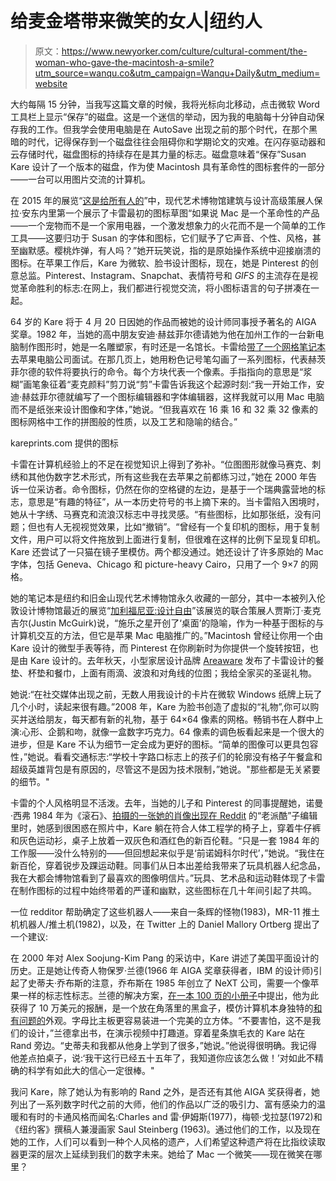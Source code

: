 # 给麦金塔带来微笑的女人|纽约人

> 原文：<https://www.newyorker.com/culture/cultural-comment/the-woman-who-gave-the-macintosh-a-smile?utm_source=wanqu.co&utm_campaign=Wanqu+Daily&utm_medium=website>

大约每隔 15 分钟，当我写这篇文章的时候，我将光标向北移动，点击微软 Word 工具栏上显示“保存”的磁盘。这是一个迷信的举动，因为我的电脑每十分钟自动保存我的工作。但我学会使用电脑是在 AutoSave 出现之前的那个时代，在那个黑暗的时代，记得保存到一个磁盘往往会阻碍你和学期论文的灾难。在闪存驱动器和云存储时代，磁盘图标的持续存在是其力量的标志。磁盘意味着“保存”Susan Kare 设计了一个版本的磁盘，作为使 Macintosh 具有革命性的图标套件的一部分——一台可以用图片交流的计算机。

在 2015 年的展览“[这是给所有人的](https://www.moma.org/calendar/exhibitions/1501)”中，现代艺术博物馆建筑与设计高级策展人保拉·安东内里第一个展示了卡雷最初的图标草图“如果说 Mac 是一个革命性的产品——一个宠物而不是一个家用电器，一个激发想象力的火花而不是一个简单的工作工具——这要归功于 Susan 的字体和图标，它们赋予了它声音、个性、风格，甚至幽默感。樱桃炸弹，有人吗？”她开玩笑说，指的是原始操作系统中迎接崩溃的图标。在苹果工作后，Kare 为微软、脸书设计图标，现在，她是 Pinterest 的创意总监。Pinterest、Instagram、Snapchat、表情符号和 *GIFS* 的主流存在是视觉革命胜利的标志:在网上，我们都进行视觉交流，将小图标语言的句子拼凑在一起。

64 岁的 Kare 将于 4 月 20 日因她的作品而被她的设计师同事授予著名的 AIGA 奖章。1982 年，当她的高中朋友安迪·赫兹菲尔德请她为他在加州工作的一台新电脑制作图形时，她是一名雕塑家，有时还是一名馆长。卡雷给[带了一个网格笔记本](https://www.moma.org/collection/works/188382?artist_id=38483&locale=en&page=1&sov_referrer=artist)去苹果电脑公司面试。在那几页上，她用粉色记号笔勾画了一系列图标，代表赫茨菲尔德的软件将要执行的命令。每个方块代表一个像素。手指指向的意思是“浆糊”画笔象征着“麦克颜料”剪刀说“剪”卡雷告诉我这个起源时刻:“我一开始工作，安迪·赫兹菲尔德就编写了一个图标编辑器和字体编辑器，这样我就可以用 Mac 电脑而不是纸张来设计图像和字体，”她说。“但我喜欢在 16 乘 16 和 32 乘 32 像素的图标网格中工作的拼图般的性质，以及工艺和隐喻的结合。”



kareprints.com 提供的图标



卡雷在计算机经验上的不足在视觉知识上得到了弥补。“位图图形就像马赛克、刺绣和其他伪数字艺术形式，所有这些我在去苹果之前都练习过，”她在 2000 年告诉一位采访者。命令图标，仍然在你的空格键的左边，是基于一个瑞典露营地的标志，意思是“有趣的特征”，从一本历史符号的书上摘下来的。当卡雷陷入困境时，她从十字绣、马赛克和流浪汉标志中寻找灵感。“有些图标，比如那张纸，没有问题；但也有人无视视觉效果，比如“撤销”。“曾经有一个复印机的图标，用于复制文件，用户可以将文件拖放到上面进行复制，但很难在这样的比例下呈现复印机。Kare 还尝试了一只猫在镜子里模仿。两个都没通过。她还设计了许多原始的 Mac 字体，包括 Geneva、Chicago 和 picture-heavy Cairo，只用了一个 9×7 的网格。

她的笔记本是纽约和旧金山现代艺术博物馆永久收藏的一部分，其中一本被列入伦敦设计博物馆最近的展览“[加利福尼亚:设计自由](https://designmuseum.org/exhibitions/california-designing-freedom)”该展览的联合策展人贾斯汀·麦克吉尔(Justin McGuirk)说，“施乐之星开创了‘桌面’的隐喻，作为一种基于图标的与计算机交互的方法，但它是苹果 Mac 电脑推广的。”Macintosh 曾经让你用一个由 Kare 设计的微型手表等待，而 Pinterest 在你刷新时为你提供一个旋转按钮，也是由 Kare 设计的。去年秋天，小型家居设计品牌 [Areaware](https://www.areaware.com/collections/susan-kare) 发布了卡雷设计的餐垫、杯垫和餐巾，上面有雨滴、波浪和对角线的位图；我给全家买的圣诞礼物。

她说:“在社交媒体出现之前，无数人用我设计的卡片在微软 Windows 纸牌上玩了几个小时，读起来很有趣。”2008 年，Kare 为脸书创造了虚拟的“礼物”,你可以购买并送给朋友，每天都有新的礼物，基于 64×64 像素的网格。畅销书在人群中上演:心形、企鹅和吻，就像一盒数字巧克力。64 像素的调色板看起来是一个很大的进步，但是 Kare 不认为细节一定会成为更好的图标。“简单的图像可以更具包容性，”她说。看看交通标志:“学校十字路口标志上的孩子们的轮廓没有格子午餐盒和超级英雄背包是有原因的，尽管这不是因为技术限制，”她说。"那些都是无关紧要的细节。"

卡雷的个人风格明显不活泼。去年，当她的儿子和 Pinterest 的同事提醒她，诺曼·西弗 1984 年为《滚石》、[拍摄的一张她的肖像出现在 Reddit](https://www.reddit.com/r/OldSchoolCool/comments/7pj0wk/susan_kare_famous_apple_artist_who_designed_many/?st=jfhiksff&sh=fcd1af24) 的“老派酷”子编辑里时，她感到很困惑在照片中，Kare 躺在符合人体工程学的椅子上，穿着牛仔裤和灰色运动衫，桌子上放着一双灰色和酒红色的新百伦鞋。“只是一套 1984 年的工作服——没什么特别的——但回想起来似乎是‘前诺姆科尔时代’，”她说。“我住在新百伦，穿着锐步及踝运动鞋。同事们从日本出差给我带来了玩具机器人纪念品，我在大都会博物馆看到了最喜欢的图像明信片。”玩具、艺术品和运动鞋体现了卡雷在制作图标的过程中始终带着的严谨和幽默，这些图标在几十年间引起了共鸣。

一位 redditor 帮助确定了这些机器人——来自一条辉的怪物(1983)，MR-11 推土机机器人/推土机(1982)，以及，在 Twitter 上的 Daniel Mallory Ortberg 提出了一个建议:

在 2000 年对 Alex Soojung-Kim Pang 的采访中，Kare 讲述了美国平面设计的历史。正是她让传奇人物保罗·兰德(1966 年 AIGA 奖章获得者，IBM 的设计师)引起了史蒂夫·乔布斯的注意，乔布斯在 1985 年创立了 NeXT 公司，需要一个像苹果一样的标志性标志。兰德的解决方案，[在一本 100 页的小册子](https://www.logodesignlove.com/next-logo-paul-rand)中提出，他为此获得了 10 万美元的报酬，是一个放在角落里的黑盒子，模仿计算机本身独特的[和有问题的](https://www.fastcodesign.com/3056684/remembering-the-design-legacy-of-steve-jobss-other-great-computer-company)外观。字母比主板更容易装进一个完美的立方体。“不要害怕，这不是我们的设计，”兰德拿出书，在演示视频中打趣道。穿着星条旗毛衣的 Kare 站在 Rand 旁边。“史蒂夫和我都从他身上学到了很多，”她说。”他说得很明确。我记得他差点拍桌子，说:‘我干这行已经五十五年了，我知道你应该怎么做！’对如此不精确的科学有如此大的信心一定很棒。"

我问 Kare，除了她认为有影响的 Rand 之外，是否还有其他 AIGA 奖获得者，她列出了一系列数字时代之前的大师，他们的作品以广泛的吸引力、富有感染力的温暖和有时的卡通风格而闻名:Charles and 雷·伊姆斯(1977)，梅顿·戈拉瑟(1972)和《纽约客》撰稿人兼漫画家 Saul Steinberg (1963)。通过他们的工作，以及现在她的工作，人们可以看到一种个人风格的遗产，人们希望这种遗产将在比指纹读取器更深的层次上延续到我们的数字未来。她给了 Mac 一个微笑——现在微笑在哪里？